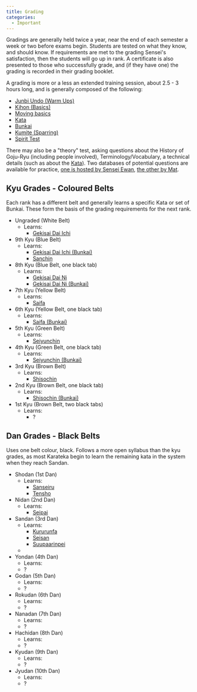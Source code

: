 ```yaml
---
title: Grading
categories:
  - Important
---
```


Gradings are generally held twice a year, near the end of each semester a week or two before exams begin. Students are tested on what they know, and should know. If requirements are met to the grading Sensei's satisfaction, then the students will go up in rank. A certificate is also presented to those who successfully grade, and (if they have one) the grading is recorded in their grading booklet.

A grading is more or a less an extended training session, about 2.5 - 3 hours long, and is generally composed of the following:

- [Junbi Undo (Warm Ups)](/)
- [Kihon (Basics)](/)
- [Moving basics](/)
- [Kata](/kata)
- [Bunkai](/bunkai)
- [Kumite (Sparring)](/sparring)
- [Spirit Test](/)

There may also be a "theory" test, asking questions about the History of Goju-Ryu (including people involved), Terminology/Vocabulary, a technical details (such as about the [Kata](/kata)). Two databases of potential questions are available for practice, [one is hosted by Sensei Ewan](http://qualitas.cs.auckland.ac.nz/mcq), [the other by Mat](https://www.uoa-karate.club/#/tester).

## Kyu Grades - Coloured Belts

Each rank has a different belt and generally learns a specific Kata or set of Bunkai.
These form the basis of the grading requirements for the next rank.

- Ungraded (White Belt)
  - Learns:
    - [Gekisai Dai Ichi](/kata/gekisai-dai-ichi)
- 9th Kyu (Blue Belt)
  - Learns:
    - [Gekisai Dai Ichi (Bunkai)](/bunkai/gekisai-dai-ichi)
    - [Sanchin](/kata/sanchin)
- 8th Kyu (Blue Belt, one black tab)
  - Learns:
    - [Gekisai Dai Ni](/kata/gekisai-dai-ni)
    - [Gekisai Dai Ni (Bunkai)](/bunkai/gekisai-dai-ni)
- 7th Kyu (Yellow Belt)
  - Learns:
    - [Saifa](/kata/saifa)
- 6th Kyu (Yellow Belt, one black tab)
  - Learns:
    - [Saifa (Bunkai)](/bunkai/saifa)
- 5th Kyu (Green Belt)
  - Learns:
    - [Seiyunchin](/kata/seiyunchin)
- 4th Kyu (Green Belt, one black tab)
  - Learns:
    - [Seiyunchin (Bunkai)](/bunkai/seiyunchin)
- 3rd Kyu (Brown Belt)
  - Learns:
    - [Shisochin](/kata/shisochin)
- 2nd Kyu (Brown Belt, one black tab)
  - Learns:
    - [Shisochin (Bunkai)](/bunkai/shisochin)
- 1st Kyu (Brown Belt, two black tabs)
  - Learns:
    - ?

## Dan Grades - Black Belts

Uses one belt colour, black. Follows a more open syllabus than the kyu grades, as most Karateka begin to learn the remaining kata in the system when they reach Sandan.

- Shodan (1st Dan)
  - Learns:
    - [Sanseiru](/kata/sanseiru)
    - [Tensho](/kata/tensho)
- Nidan (2nd Dan)
  - Learns:
    - [Seipai](/kata/seipai)
- Sandan (3rd Dan)
  - Learns:
    - [Kururunfa](/kata/kururunfa)
    - [Seisan](/kata/seisan)
    - [Suupaarinpei](/kata/suupaarinpei)
  -
- Yondan (4th Dan)
  - Learns:
  - ?
- Godan (5th Dan)
  - Learns:
  - ?
- Rokudan (6th Dan)
  - Learns:
  - ?
- Nanadan (7th Dan)
  - Learns:
  - ?
- Hachidan (8th Dan)
  - Learns:
  - ?
- Kyudan (9th Dan)
  - Learns:
  - ?
- Jyudan (10th Dan)
  - Learns:
  - ?
